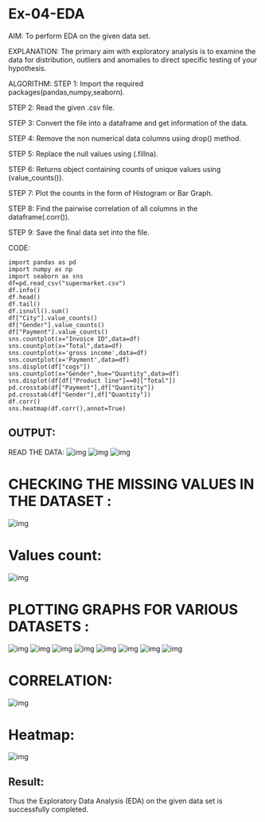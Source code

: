 # Ex-04-EDA
AIM:
To perform EDA on the given data set.

EXPLANATION:
The primary aim with exploratory analysis is to examine the data for distribution, outliers and anomalies to direct specific testing of your hypothesis.

ALGORITHM:
STEP 1:
Import the required packages(pandas,numpy,seaborn).

STEP 2:
Read the given .csv file.

STEP 3:
Convert the file into a dataframe and get information of the data.

STEP 4:
Remove the non numerical data columns using drop() method.

STEP 5:
Replace the null values using (.fillna).

STEP 6:
Returns object containing counts of unique values using (value_counts()).

STEP 7:
Plot the counts in the form of Histogram or Bar Graph.

STEP 8:
Find the pairwise correlation of all columns in the dataframe(.corr()).

STEP 9:
Save the final data set into the file.

CODE:
```
import pandas as pd
import numpy as np
import seaborn as sns
df=pd.read_csv("supermarket.csv")
df.info()
df.head()
df.tail()
df.isnull().sum()
df["City"].value_counts()
df["Gender"].value_counts()
df["Payment"].value_counts()
sns.countplot(x="Invoice ID",data=df)
sns.countplot(x="Total",data=df)
sns.countplot(x='gross income',data=df)
sns.countplot(x='Payment',data=df)
sns.displot(df["cogs"])
sns.countplot(x="Gender",hue="Quantity",data=df)
sns.displot(df[df["Product line"]==0]["Total"])
pd.crosstab(df["Payment"],df["Quantity"])
pd.crosstab(df["Gender"],df["Quantity"])
df.corr()
sns.heatmap(df.corr(),annot=True)
```
## OUTPUT:
READ THE DATA:
![img](op1.png)
![img](op3.jpg)
![img](op4.jpg)

# CHECKING THE MISSING VALUES IN THE DATASET :
![img](op2.png)
# Values count:
![img](op6.png)
# PLOTTING GRAPHS FOR VARIOUS DATASETS :
![img](op7.jpg)
![img](op8.jpg)
![img](op9.jpg)
![img](op10.jpg)
![img](op11.jpg)
![img](op12.jpg)
![img](op14.jpg)
![img](op15.jpg)
# CORRELATION:
![img](op16c.jpg)
# Heatmap:
![img](op17h.jpg)
## Result:
Thus the Exploratory Data Analysis (EDA) on the given data set is successfully completed.